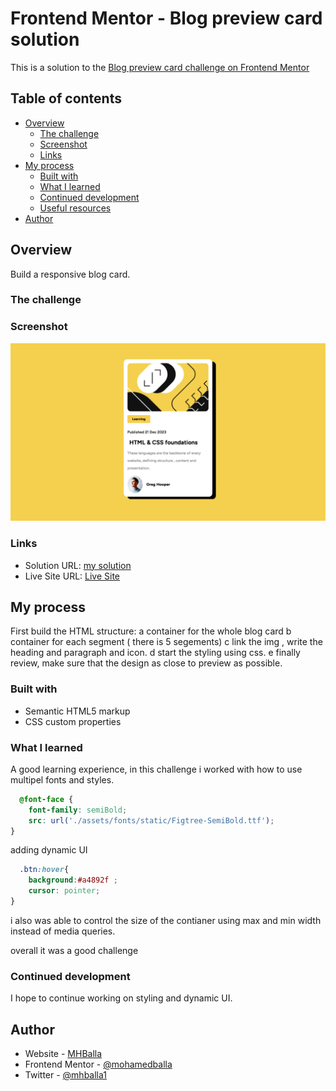 # Frontend Mentor - Blog preview card solution

This is a solution to the [Blog preview card challenge on Frontend Mentor](https://www.frontendmentor.io/challenges/blog-preview-card-ckPaj01IcS)

## Table of contents

- [Overview](#overview)
  - [The challenge](#the-challenge)
  - [Screenshot](#screenshot)
  - [Links](#links)
- [My process](#my-process)
  - [Built with](#built-with)
  - [What I learned](#what-i-learned)
  - [Continued development](#continued-development)
  - [Useful resources](#useful-resources)
- [Author](#author)


## Overview
Build a responsive blog card. 
### The challenge


### Screenshot

![Here a screenshot](screenshot.png)


### Links

- Solution URL: [my solution](https://github.com/mohamedballa/blog-preview-card)
- Live Site URL: [Live Site](https://mohamedballa.github.io/blog-preview-card/)

## My process
First build the HTML structure:
  a container for the whole blog card
  b container for each segment ( there is 5 segements)
  c link the img , write the heading and paragraph and icon.
  d start the styling using css.
  e finally review, make sure that the design as close to preview as possible.

### Built with

- Semantic HTML5 markup
- CSS custom properties

### What I learned

A good learning experience,
in this challenge i worked with how to use multipel fonts and styles.
```css
  @font-face {
    font-family: semiBold;
    src: url('./assets/fonts/static/Figtree-SemiBold.ttf');
}
```
adding dynamic UI
```css
  .btn:hover{
    background:#a4892f ;
    cursor: pointer;
}
```
i also was able to control the size of the contianer using max and min width instead of media queries.

overall it was a good challenge

 

### Continued development

I hope to continue working on styling and dynamic UI.



## Author

- Website - [MHBalla](https://www.your-site.com)
- Frontend Mentor - [@mohamedballa](https://www.frontendmentor.io/profile/yourusername)
- Twitter - [@mhballa1](https://www.twitter.com/yourusername)




